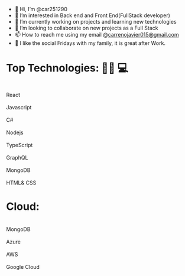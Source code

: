 - 👋 Hi, I’m @car251290
- 👀 I’m interested in Back end and Front End(FullStack developer)
- 🌱 I’m currently working on projects and learning new technologies
- 💞️ I’m looking to collaborate on new projects as a Full Stack
- 📫 How to reach me using my email @carrenojavier015@gmail.com
- 🍺 I like the social Fridays with my family, it is great after Work.

# Top Technologies: 👨‍💻 💻
<br>React</br> 
<br>Javascript</br>
<br>C#</br>
<br> Nodejs </br>
<br>TypeScript</br>
<br>GraphQL</br>
<br>MongoDB</br>
<br>HTML& CSS</br>

# Cloud:
<br>MongoDB</br> 
<br>Azure</br> 
<br>AWS</br>
<br>Google Cloud</br>

<!---
car251290/car251290 is a ✨ special ✨ repository because its `README.md` (this file) appears on your GitHub profile.
You can click the Preview link to take a look at your changes.
--->
